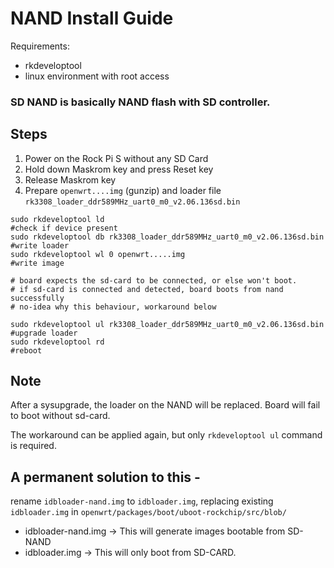 # NAND Install Guide

Requirements:
- rkdeveloptool
- linux environment with root access


### SD NAND is basically NAND flash with SD controller.




## Steps

1. Power on the Rock Pi S without any SD Card
1. Hold down Maskrom key and press Reset key
1. Release Maskrom key
1. Prepare `openwrt....img` (gunzip) and loader file `rk3308_loader_ddr589MHz_uart0_m0_v2.06.136sd.bin`

```
sudo rkdeveloptool ld                                                       #check if device present
sudo rkdeveloptool db rk3308_loader_ddr589MHz_uart0_m0_v2.06.136sd.bin      #write loader
sudo rkdeveloptool wl 0 openwrt.....img                                     #write image

# board expects the sd-card to be connected, or else won't boot.
# if sd-card is connected and detected, board boots from nand successfully
# no-idea why this behaviour, workaround below

sudo rkdeveloptool ul rk3308_loader_ddr589MHz_uart0_m0_v2.06.136sd.bin      #upgrade loader
sudo rkdeveloptool rd                                                       #reboot
```

## Note

After a sysupgrade, the loader on the NAND will be replaced. Board will fail to boot without sd-card.

The workaround can be applied again, but only `rkdeveloptool ul` command is required.

## A permanent solution to this - 

rename  `idbloader-nand.img` to `idbloader.img`, replacing existing `idbloader.img` in `openwrt/packages/boot/uboot-rockchip/src/blob/`

- idbloader-nand.img -> This will generate images bootable from SD-NAND
- idbloader.img -> This will only boot from SD-CARD.
